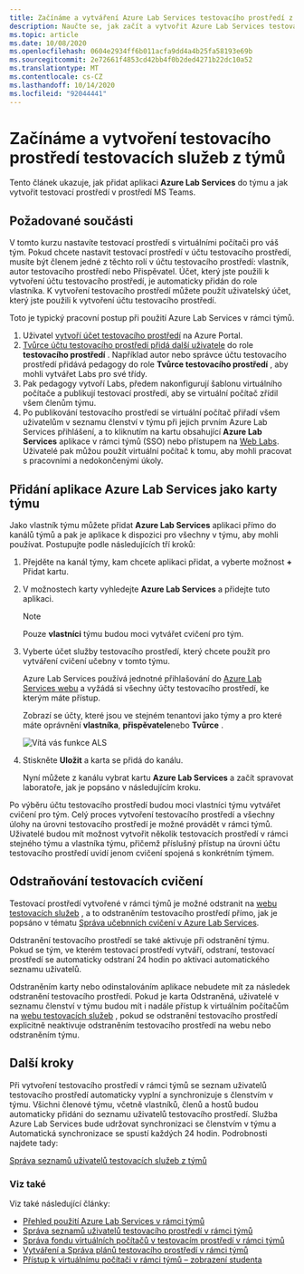 ```yaml
---
title: Začínáme a vytváření Azure Lab Services testovacího prostředí z týmů
description: Naučte se, jak začít a vytvořit Azure Lab Services testovací prostředí z týmů.
ms.topic: article
ms.date: 10/08/2020
ms.openlocfilehash: 0604e2934ff6b011acfa9dd4a4b25fa58193e69b
ms.sourcegitcommit: 2e72661f4853cd42bb4f0b2ded4271b22dc10a52
ms.translationtype: MT
ms.contentlocale: cs-CZ
ms.lasthandoff: 10/14/2020
ms.locfileid: "92044441"
---
```

# <a name="get-started-and-create-a-lab-services-lab-from-teams"></a>Začínáme a vytvoření testovacího prostředí testovacích služeb z týmů

Tento článek ukazuje, jak přidat aplikaci **Azure Lab Services** do týmu a jak vytvořit testovací prostředí v prostředí MS Teams.

## <a name="prerequisites"></a>Požadované součásti

V tomto kurzu nastavíte testovací prostředí s virtuálními počítači pro váš tým. Pokud chcete nastavit testovací prostředí v účtu testovacího prostředí, musíte být členem jedné z těchto rolí v účtu testovacího prostředí: vlastník, autor testovacího prostředí nebo Přispěvatel. Účet, který jste použili k vytvoření účtu testovacího prostředí, je automaticky přidán do role vlastníka. K vytvoření testovacího prostředí můžete použít uživatelský účet, který jste použili k vytvoření účtu testovacího prostředí.

Toto je typický pracovní postup při použití Azure Lab Services v rámci týmů.

1. Uživatel [vytvoří účet testovacího prostředí](tutorial-setup-lab-account.md#create-a-lab-account) na Azure Portal.
1. [Tvůrce účtu testovacího prostředí přidá další uživatele](tutorial-setup-lab-account.md#add-a-user-to-the-lab-creator-role) do role **testovacího prostředí** . Například autor nebo správce účtu testovacího prostředí přidává pedagogy do role **Tvůrce testovacího prostředí** , aby mohli vytvářet Labs pro své třídy.
1. Pak pedagogy vytvoří Labs, předem nakonfigurují šablonu virtuálního počítače a publikují testovací prostředí, aby se virtuální počítač zřídil všem členům týmu.
1. Po publikování testovacího prostředí se virtuální počítač přiřadí všem uživatelům v seznamu členství v týmu při jejich prvním Azure Lab Services přihlášení, a to kliknutím na kartu obsahující **Azure Lab Services** aplikace v rámci týmů (SSO) nebo přístupem na [Web Labs](https://labs.azure.com). Uživatelé pak můžou použít virtuální počítač k tomu, aby mohli pracovat s pracovními a nedokončenými úkoly.

## <a name="add-azure-lab-services-app-as-a-tab-to-a-team"></a>Přidání aplikace Azure Lab Services jako karty týmu

Jako vlastník týmu můžete přidat **Azure Lab Services** aplikaci přímo do kanálů týmů a pak je aplikace k dispozici pro všechny v týmu, aby mohli používat. Postupujte podle následujících tří kroků:

1. Přejděte na kanál týmy, kam chcete aplikaci přidat, a vyberte možnost **+** Přidat kartu. 
1. V možnostech karty vyhledejte **Azure Lab Services** a přidejte tuto aplikaci. 

    > [!NOTE]
    > Pouze **vlastníci** týmu budou moci vytvářet cvičení pro tým.
1. Vyberte účet služby testovacího prostředí, který chcete použít pro vytváření cvičení učebny v tomto týmu. 

    Azure Lab Services používá jednotné přihlašování do [Azure Lab Services webu](https://labs.azure.com) a vyžádá si všechny účty testovacího prostředí, ke kterým máte přístup. 

    Zobrazí se účty, které jsou ve stejném tenantovi jako týmy a pro které máte oprávnění **vlastníka**, **přispěvatele**nebo **Tvůrce** . 

   ![Vítá vás funkce ALS](./media/integrate-with-teams/welcome.png) 
1. Stiskněte **Uložit** a karta se přidá do kanálu.

    Nyní můžete z kanálu vybrat kartu **Azure Lab Services** a začít spravovat laboratoře, jak je popsáno v následujícím kroku.

Po výběru účtu testovacího prostředí budou moci vlastníci týmu vytvářet cvičení pro tým. Celý proces vytvoření testovacího prostředí a všechny úlohy na úrovni testovacího prostředí je možné provádět v rámci týmů. Uživatelé budou mít možnost vytvořit několik testovacích prostředí v rámci stejného týmu a vlastníka týmu, přičemž příslušný přístup na úrovni účtu testovacího prostředí uvidí jenom cvičení spojená s konkrétním týmem.

## <a name="deleting-classroom-labs"></a>Odstraňování testovacích cvičení

Testovací prostředí vytvořené v rámci týmů je možné odstranit na [webu testovacích služeb](https://labs.azure.com) , a to odstraněním testovacího prostředí přímo, jak je popsáno v tématu [Správa učebnních cvičení v Azure Lab Services](how-to-manage-classroom-labs.md). 

Odstranění testovacího prostředí se také aktivuje při odstranění týmu. Pokud se tým, ve kterém testovací prostředí vytváří, odstraní, testovací prostředí se automaticky odstraní 24 hodin po aktivaci automatického seznamu uživatelů. 

Odstraněním karty nebo odinstalováním aplikace nebudete mít za následek odstranění testovacího prostředí. Pokud je karta Odstraněná, uživatelé v seznamu členství v týmu budou mít i nadále přístup k virtuálním počítačům na [webu testovacích služeb](https://labs.azure.com) , pokud se odstranění testovacího prostředí explicitně neaktivuje odstraněním testovacího prostředí na webu nebo odstraněním týmu. 

## <a name="next-steps"></a>Další kroky

Při vytvoření testovacího prostředí v rámci týmů se seznam uživatelů testovacího prostředí automaticky vyplní a synchronizuje s členstvím v týmu. Všichni členové týmu, včetně vlastníků, členů a hostů budou automaticky přidáni do seznamu uživatelů testovacího prostředí. Služba Azure Lab Services bude udržovat synchronizaci se členstvím v týmu a Automatická synchronizace se spustí každých 24 hodin. Podrobnosti najdete tady:

[Správa seznamů uživatelů testovacích služeb z týmů](how-to-manage-user-lists-within-teams.md)

### <a name="see-also"></a>Viz také

Viz také následující články:

- [Přehled použití Azure Lab Services v rámci týmů](lab-services-within-teams-overview.md)
- [Správa seznamů uživatelů testovacího prostředí v rámci týmů](how-to-manage-user-lists-within-teams.md)
- [Správa fondu virtuálních počítačů v testovacím prostředí v rámci týmů](how-to-manage-vm-pool-within-teams.md)
- [Vytváření a Správa plánů testovacího prostředí v rámci týmů](how-to-create-schedules-within-teams.md)
- [Přístup k virtuálnímu počítači v rámci týmů – zobrazení studenta](how-to-access-vm-for-students-within-teams.md)

